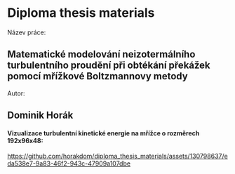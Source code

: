 ﻿# Diploma thesis materials

Název práce:
## Matematické modelování neizotermálního turbulentního proudění při obtékání překážek pomocí mřížkové Boltzmannovy metody

Autor:
## Dominik Horák 

#### Vizualizace turbulentní kinetické energie na mřížce o rozměrech 192x96x48:
https://github.com/horakdom/diploma_thesis_materials/assets/130798637/eda538e7-9a83-46f2-943c-47909a107dbe

